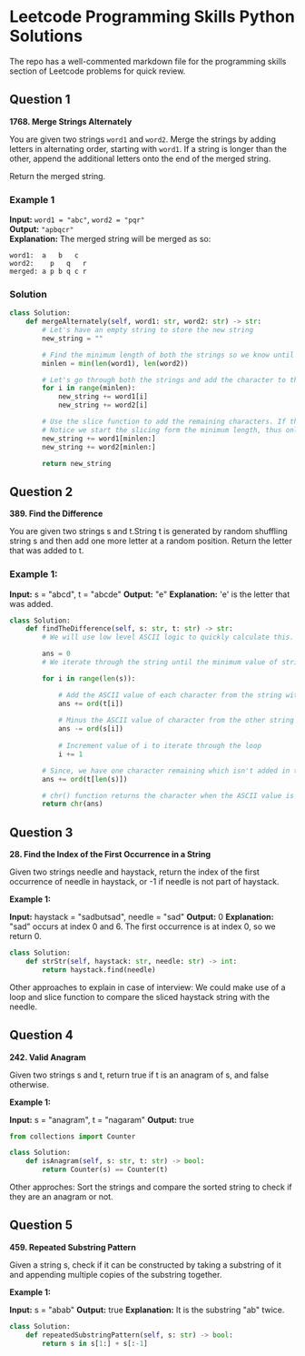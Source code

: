 # Leetcode Programming Skills Python Solutions

The repo has a well-commented markdown file for the programming skills section of Leetcode problems for quick review.

## Question 1

**1768. Merge Strings Alternately**

You are given two strings `word1` and `word2`. Merge the strings by adding letters in alternating order, starting with `word1`. If a string is longer than the other, append the additional letters onto the end of the merged string.

Return the merged string.

### Example 1

**Input:** `word1 = "abc"`, `word2 = "pqr"`  
**Output:** `"apbqcr"`  
**Explanation:** The merged string will be merged as so:
```
word1:  a   b   c
word2:    p   q   r
merged: a p b q c r
```

### Solution

```python
class Solution:
    def mergeAlternately(self, word1: str, word2: str) -> str:
        # Let's have an empty string to store the new string
        new_string = ""

        # Find the minimum length of both the strings so we know until which index the loop has to run so that we don't get an out of index error
        minlen = min(len(word1), len(word2))

        # Let's go through both the strings and add the character to the new array
        for i in range(minlen):
            new_string += word1[i]
            new_string += word2[i]

        # Use the slice function to add the remaining characters. If there are no remaining characters, it doesn't add anything
        # Notice we start the slicing form the minimum length, thus only the word with the greater length of the variable will be added.
        new_string += word1[minlen:]
        new_string += word2[minlen:]

        return new_string
```
## Question 2

**389. Find the Difference**

You are given two strings s and t.String t is generated by random shuffling string s and then add one more letter at a random position. Return the letter that was added to t.

### Example 1:

**Input:** s = "abcd", t = "abcde"
**Output:** "e"
**Explanation:** 'e' is the letter that was added.

```python
class Solution:
    def findTheDifference(self, s: str, t: str) -> str:
        # We will use low level ASCII logic to quickly calculate this. Hence, assign value 0 to an empty string

        ans = 0
        # We iterate through the string until the minimum value of string

        for i in range(len(s)):

            # Add the ASCII value of each character from the string with the extra character. We use ord function which returns the ASCII value of the character passed as parameter
            ans += ord(t[i])
                
            # Minus the ASCII value of character from the other string so that the difference left eventually would be the numerical value of the character we seek.
            ans -= ord(s[i])
            
            # Increment value of i to iterate through the loop
            i += 1

        # Since, we have one character remaining which isn't added in the first iteration, we add that here.
        ans += ord(t[len(s)])

        # chr() function returns the character when the ASCII value is passed as the parameter
        return chr(ans)
```

## Question 3

**28. Find the Index of the First Occurrence in a String**

Given two strings needle and haystack, return the index of the first occurrence of needle in haystack, or -1 if needle is not part of haystack.

**Example 1:**

**Input:** haystack = "sadbutsad", needle = "sad"
**Output:** 0
**Explanation:** "sad" occurs at index 0 and 6.
The first occurrence is at index 0, so we return 0.

```python
class Solution:
    def strStr(self, haystack: str, needle: str) -> int:
        return haystack.find(needle)
```

Other approaches to explain in case of interview:
We could make use of a loop and slice function to compare the sliced haystack string with the needle.

## Question 4

**242. Valid Anagram**

Given two strings s and t, return true if t is an anagram of s, and false otherwise.

**Example 1:**

**Input:** s = "anagram", t = "nagaram"
**Output:** true

```python
from collections import Counter

class Solution:
    def isAnagram(self, s: str, t: str) -> bool:
        return Counter(s) == Counter(t)
```
Other approches:
Sort the strings and compare the sorted string to check if they are an anagram or not.

## Question 5

**459. Repeated Substring Pattern**

Given a string s, check if it can be constructed by taking a substring of it and appending multiple copies of the substring together.

**Example 1:**

**Input:** s = "abab"
**Output:** true
**Explanation:** It is the substring "ab" twice.

```python
class Solution:
    def repeatedSubstringPattern(self, s: str) -> bool:
        return s in s[1:] + s[:-1]
```
